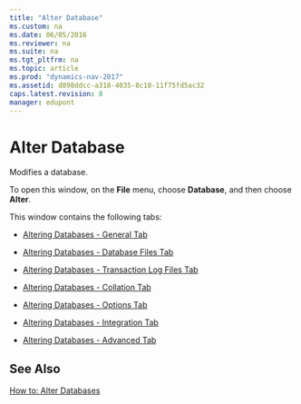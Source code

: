 ```yaml
---
title: "Alter Database"
ms.custom: na
ms.date: 06/05/2016
ms.reviewer: na
ms.suite: na
ms.tgt_pltfrm: na
ms.topic: article
ms.prod: "dynamics-nav-2017"
ms.assetid: d898ddcc-a318-4035-8c10-11f75fd5ac32
caps.latest.revision: 8
manager: edupont
---
```

# Alter Database
Modifies a database.  

 To open this window, on the **File** menu, choose **Database**, and then choose **Alter**.  

 This window contains the following tabs:  

-   [Altering Databases - General Tab](../Altering-Databases---General-Tab.md)  

-   [Altering Databases - Database Files Tab](../Altering-Databases---Database-Files-Tab.md)  

-   [Altering Databases - Transaction Log Files Tab](../Altering-Databases---Transaction-Log-Files-Tab.md)  

-   [Altering Databases - Collation Tab](../Altering-Databases---Collation-Tab.md)  

-   [Altering Databases - Options Tab](../Altering-Databases---Options-Tab.md)  

-   [Altering Databases - Integration Tab](../Altering-Databases---Integration-Tab.md)  

-   [Altering Databases - Advanced Tab](../Altering-Databases---Advanced-Tab.md)  

## See Also  
 [How to: Alter Databases](../How-to--Alter-Databases.md)
